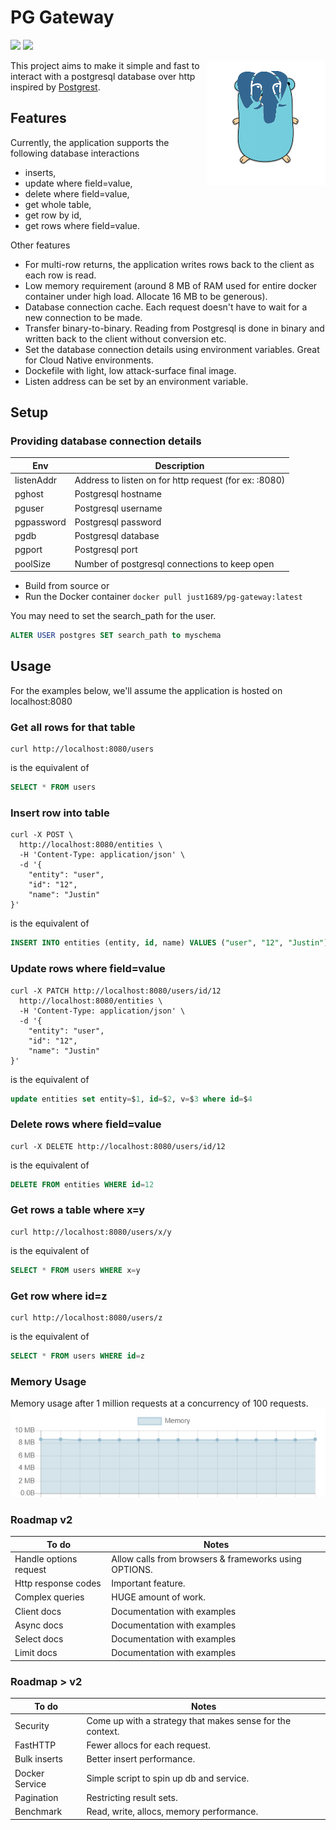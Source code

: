 # PG Gateway
<a href="https://github.com/just1689/pg-gateway/releases"><img src="https://img.shields.io/badge/version-1.2-blue" /></a>&nbsp;<a href="https://goreportcard.com/report/github.com/just1689/pg-gateway"><img src="https://goreportcard.com/badge/github.com/just1689/pg-gateway"></a><br />

<img align="right" height="200" src="docs/pg2.png" />

This project aims to make it simple and fast to interact with a postgresql database over http inspired by <a href="https://github.com/PostgREST/postgrest">Postgrest</a>.


## Features

Currently, the application supports the following database interactions 
- inserts, 
- update where field=value,
- delete where field=value,
- get whole table, 
- get row by id, 
- get rows where field=value.

Other features
- For multi-row returns, the application writes rows back to the client as each row is read.
- Low memory requirement (around 8 MB of RAM used for entire docker container under high load. Allocate 16 MB to be generous).
- Database connection cache. Each request doesn't have to wait for a new connection to be made.
- Transfer binary-to-binary. Reading from Postgresql is done in binary and written back to the client without conversion etc.
- Set the database connection details using environment variables. Great for Cloud Native environments. 
- Dockefile with light, low attack-surface final image.
- Listen address can be set by an environment variable.

## Setup

### Providing database connection details
| Env | Description |
|---|---|
| listenAddr | Address to listen on for http request (for ex: :8080) |
| pghost | Postgresql hostname |
| pguser | Postgresql username |
| pgpassword | Postgresql password |
| pgdb | Postgresql database |
| pgport | Postgresql port |
| poolSize | Number of postgresql connections to keep open |

- Build from source or
- Run the Docker container `docker pull just1689/pg-gateway:latest`

You may need to set the search_path for the user.
```sql
ALTER USER postgres SET search_path to myschema
```

## Usage
For the examples below, we'll assume the application is hosted on localhost:8080

### Get all rows for that table
```shell script
curl http://localhost:8080/users
```
is the equivalent of  
```sql
SELECT * FROM users
```



### Insert row into table
```shell script
curl -X POST \
  http://localhost:8080/entities \
  -H 'Content-Type: application/json' \
  -d '{
	"entity": "user",
	"id": "12",
	"name": "Justin"
}'
```
is the equivalent of  
```sql
INSERT INTO entities (entity, id, name) VALUES ("user", "12", "Justin")
```



### Update rows where field=value
```shell script
curl -X PATCH http://localhost:8080/users/id/12
  http://localhost:8080/entities \
  -H 'Content-Type: application/json' \
  -d '{
	"entity": "user",
	"id": "12",
	"name": "Justin"
}'
```
is the equivalent of  
```sql
update entities set entity=$1, id=$2, v=$3 where id=$4
```



### Delete rows where field=value
```shell script
curl -X DELETE http://localhost:8080/users/id/12
```
is the equivalent of  
```sql
DELETE FROM entities WHERE id=12
```



### Get rows a table where x=y
```shell script
curl http://localhost:8080/users/x/y
```
is the equivalent of  
```sql
SELECT * FROM users WHERE x=y
```



### Get row where id=z
```shell script
curl http://localhost:8080/users/z
```
is the equivalent of  
```sql
SELECT * FROM users WHERE id=z
```



### Memory Usage
Memory usage after 1 million requests at a concurrency of 100 requests. 
<img src="docs/memory3.png" />

### Roadmap v2
| To do | Notes |
|---|---|
| Handle options request | Allow calls from browsers &amp; frameworks using OPTIONS. |
| Http response codes | Important feature. |
| Complex queries | HUGE amount of work. |
| Client docs | Documentation with examples |
| Async docs | Documentation with examples |
| Select docs | Documentation with examples |
| Limit docs | Documentation with examples |

### Roadmap > v2
| To do | Notes |
|---|---|
| Security | Come up with a strategy that makes sense for the context. |
| FastHTTP | Fewer allocs for each request. |
| Bulk inserts | Better insert performance. |
| Docker Service | Simple script to spin up db and service. |
| Pagination | Restricting result sets. |
| Benchmark | Read, write, allocs, memory performance. |

